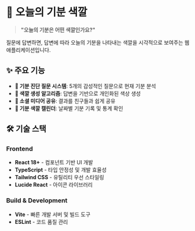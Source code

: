 # 🎨 오늘의 기분 색깔

> **"오늘의 기분은 어떤 색깔인가요?"**

질문에 답변하면, 답변에 따라 오늘의 기분을 나타내는 색깔을 시각적으로 보여주는 웹 애플리케이션입니다.

## ✨ 주요 기능

- **🤔 기분 진단 질문 시스템**: 5개의 감성적인 질문으로 현재 기분 분석
- **🎨 색깔 생성 알고리즘**: 답변을 기반으로 개인화된 색상 생성
- **📱 소셜 미디어 공유**: 결과를 친구들과 쉽게 공유
- **📅 기분 색깔 캘린더**: 날짜별 기분 기록 및 통계 확인

## 🛠️ 기술 스택

### Frontend
- **React 18+** - 컴포넌트 기반 UI 개발
- **TypeScript** - 타입 안정성 및 개발 효율성
- **Tailwind CSS** - 유틸리티 우선 스타일링
- **Lucide React** - 아이콘 라이브러리

### Build & Development
- **Vite** - 빠른 개발 서버 및 빌드 도구
- **ESLint** - 코드 품질 관리
